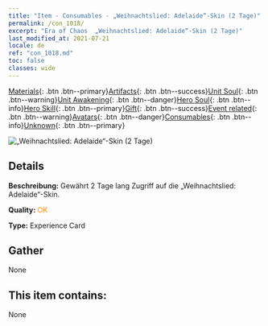 ```yaml
---
title: "Item - Consumables - „Weihnachtslied: Adelaide“-Skin (2 Tage)"
permalink: /con_1018/
excerpt: "Era of Chaos  „Weihnachtslied: Adelaide“-Skin (2 Tage)"
last_modified_at: 2021-07-21
locale: de
ref: "con_1018.md"
toc: false
classes: wide
---
```

 [Materials](/ItemsDE/){: .btn .btn--primary}[Artifacts](/ItemsDE/Artifacts/){: .btn .btn--success}[Unit Soul](/ItemsDE/UnitSoul/){: .btn .btn--warning}[Unit Awakening](/ItemsDE/UnitAwakening/){: .btn .btn--danger}[Hero Soul](/ItemsDE/HeroSoul/){: .btn .btn--info}[Hero Skill](/ItemsDE/HeroSkill/){: .btn .btn--primary}[Gift](/ItemsDE/Gift/){: .btn .btn--success}[Event related](/ItemsDE/Events/){: .btn .btn--warning}[Avatars](/ItemsDE/Avatars/){: .btn .btn--danger}[Consumables](/ItemsDE/Consumables/){: .btn .btn--info}[Unknown](/ItemsDE/Unknown/){: .btn .btn--primary}

 ![„Weihnachtslied: Adelaide“-Skin (2 Tage)](/images/h/h_Adelaide6.jpg)

## Details
 **Beschreibung:** Gewährt 2 Tage lang Zugriff auf die „Weihnachtslied: Adelaide“-Skin.

 **Quality:** <span style="color: #FF8C00">OK</span>

 **Type:** Experience Card

## Gather

  None

## This item contains:

  None


